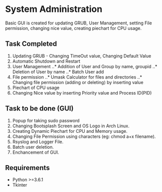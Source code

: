 # System Administration
Basic GUI is created for updating GRUB, User Management, setting File permission,
changing nice value, creating piechart for CPU usage.

## Task Completed
1. Updating GRUB - Changing TimeOut value, Changing Default Value
2. Automatic Shutdown and Restart
3. User Management
..* Addition of User and Group by name, groupid
..* Deletion of User by name
..* Batch User add 
4. File permission
..* Umask Calculator for files and directories
..* Changing file permission (adding or deleting) by inserting value 
5. Piechart of CPU usage
6. Changing Nice value by inserting Priority value and Process ID(PID) 

## Task to be done (GUI)
1. Popup for taking sudo password
2. Changing Bootsplash Screen and OS Logo in Arch Linux.
3. Creating Dynamic Piechart for CPU and Memory usage.
4. Changing File Permission using characters (eg: chmod a+x filename).
5. Rsyslog and Logger File. 
6. Batch user deletion.
7. Enchancement of GUI.

## Requirements
* Python >=3.6.1
* Tkinter








